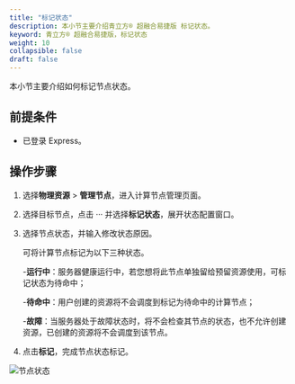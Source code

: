```yaml
---
title: "标记状态"
description: 本小节主要介绍青立方® 超融合易捷版 标记状态。 
keyword: 青立方® 超融合易捷版，标记状态
weight: 10
collapsible: false
draft: false
---
```




本小节主要介绍如何标记节点状态。

## 前提条件

- 已登录 Express。

## 操作步骤

1. 选择**物理资源** > **管理节点**，进入计算节点管理页面。
2. 选择目标节点，点击 ··· 并选择**标记状态**，展开状态配置窗口。
3. 选择节点状态，并输入修改状态原因。
   
   可将计算节点标记为以下三种状态。

    -**运行中**：服务器健康运行中，若您想将此节点单独留给预留资源使用，可标记状态为待命中；

    -**待命中**：用户创建的资源将不会调度到标记为待命中的计算节点；

    -**故障**：当服务器处于故障状态时，将不会检查其节点的状态，也不允许创建资源，已创建的资源将不会调度到该节点。

4. 点击**标记**，完成节点状态标记。

![节点状态](../../../_images/node_status.png)
